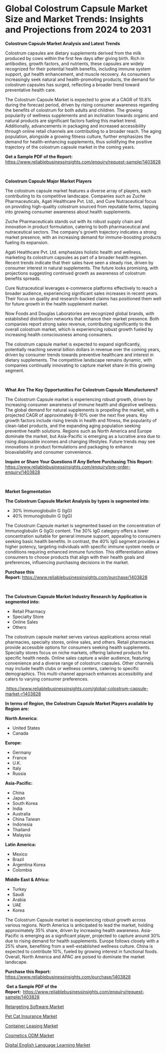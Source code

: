 <p><h1>Global Colostrum Capsule Market Size and Market Trends: Insights and Projections from 2024 to 2031</h1></p><p><strong>Colostrum Capsule Market Analysis and Latest Trends</strong></p>
<p><p>Colostrum capsules are dietary supplements derived from the milk produced by cows within the first few days after giving birth. Rich in antibodies, growth factors, and nutrients, these capsules are widely recognized for their potential health benefits, including immune system support, gut health enhancement, and muscle recovery. As consumers increasingly seek natural and health-promoting products, the demand for colostrum capsules has surged, reflecting a broader trend toward preventative health care.</p><p>The Colostrum Capsule Market is expected to grow at a CAGR of 10.8% during the forecast period, driven by rising consumer awareness regarding the benefits of colostrum for both adults and children. The growing popularity of wellness supplements and an inclination towards organic and natural products are significant factors fueling this market trend. Additionally, advancements in packaging and increased accessibility through online retail channels are contributing to a broader reach. The aging population, alongside a growing fitness culture, further emphasizes the demand for health-enhancing supplements, thus solidifying the positive trajectory of the colostrum capsule market in the coming years.</p></p>
<p><strong>Get a Sample PDF of the Report:&nbsp;</strong> <a href="https://www.reliablebusinessinsights.com/enquiry/request-sample/1403828?utm_campaign=1555&utm_medium=2&utm_source=Github&utm_content=ia&utm_term=23102024&utm_id=colostrum-capsule">https://www.reliablebusinessinsights.com/enquiry/request-sample/1403828</a></p>
<p>&nbsp;</p>
<p><strong>Colostrum Capsule Major Market Players</strong></p>
<p><p>The colostrum capsule market features a diverse array of players, each contributing to its competitive landscape. Companies such as Zuche Pharmaceuticals, Agati Healthcare Pvt. Ltd., and Cure Nutraceutical focus on providing high-quality colostrum sourced from reputable farms, tapping into growing consumer awareness about health supplements.</p><p>Zuche Pharmaceuticals stands out with its robust supply chain and innovation in product formulation, catering to both pharmaceutical and nutraceutical sectors. The company's growth trajectory indicates a strong market presence, with an increasing demand for immune-boosting products fueling its expansion.</p><p>Agati Healthcare Pvt. Ltd. emphasizes holistic health and wellness, marketing its colostrum capsules as part of a broader health regimen. Recent trends indicate that their sales have seen a steady rise, driven by consumer interest in natural supplements. The future looks promising, with projections suggesting continued growth as awareness of colostrum benefits spreads.</p><p>Cure Nutraceutical leverages e-commerce platforms effectively to reach a broader audience, experiencing significant sales increases in recent years. Their focus on quality and research-backed claims has positioned them well for future growth in the health supplement market.</p><p>Now Foods and Douglas Laboratories are recognized global brands, with established distribution networks that enhance their market presence. Both companies report strong sales revenue, contributing significantly to the overall colostrum market, which is experiencing robust growth fueled by increasing health consciousness among consumers.</p><p>The colostrum capsule market is expected to expand significantly, potentially reaching several billion dollars in revenue over the coming years, driven by consumer trends towards preventive healthcare and interest in dietary supplements. The competitive landscape remains dynamic, with companies continually innovating to capture market share in this growing segment.</p></p>
<p>&nbsp;</p>
<p><strong>What Are The Key Opportunities For Colostrum Capsule Manufacturers?</strong></p>
<p><p>The Colostrum Capsule market is experiencing robust growth, driven by increasing consumer awareness of immune health and digestive wellness. The global demand for natural supplements is propelling the market, with a projected CAGR of approximately 8-10% over the next five years. Key growth factors include rising trends in health and fitness, the popularity of clean-label products, and the expanding aging population seeking preventive health solutions. Regions such as North America and Europe dominate the market, but Asia-Pacific is emerging as a lucrative area due to rising disposable incomes and changing lifestyles. Future trends may see innovations in product formulations and packaging to enhance bioavailability and consumer convenience.</p></p>
<p><strong>Inquire or Share Your Questions If Any Before Purchasing This Report:</strong> <a href="https://www.reliablebusinessinsights.com/enquiry/pre-order-enquiry/1403828?utm_campaign=1555&utm_medium=2&utm_source=Github&utm_content=ia&utm_term=23102024&utm_id=colostrum-capsule">https://www.reliablebusinessinsights.com/enquiry/pre-order-enquiry/1403828</a></p>
<p>&nbsp;</p>
<p><strong>Market Segmentation</strong></p>
<p><strong>The Colostrum Capsule Market Analysis by types is segmented into:</strong></p>
<p><ul><li>30% Immunoglobulin G (IgG)</li><li>40% Immunoglobulin G (IgG)</li></ul></p>
<p><p>The Colostrum Capsule market is segmented based on the concentration of Immunoglobulin G (IgG) content. The 30% IgG category offers a lower concentration suitable for general immune support, appealing to consumers seeking basic health benefits. In contrast, the 40% IgG segment provides a higher potency, targeting individuals with specific immune system needs or conditions requiring enhanced immune function. This differentiation allows consumers to choose products that align with their health goals and preferences, influencing purchasing decisions in the market.</p></p>
<p><strong>Purchase this Report:&nbsp;</strong><a href="https://www.reliablebusinessinsights.com/purchase/1403828?utm_campaign=1555&utm_medium=2&utm_source=Github&utm_content=ia&utm_term=23102024&utm_id=colostrum-capsule">https://www.reliablebusinessinsights.com/purchase/1403828</a></p>
<p>&nbsp;</p>
<p><strong>The Colostrum Capsule Market Industry Research by Application is segmented into:</strong></p>
<p><ul><li>Retail Pharmacy</li><li>Specialty Store</li><li>Online Sales</li><li>Others</li></ul></p>
<p><p>The colostrum capsule market serves various applications across retail pharmacies, specialty stores, online sales, and others. Retail pharmacies provide accessible options for consumers seeking health supplements. Specialty stores focus on niche markets, offering tailored products for specific health needs. Online sales capture a wider audience, featuring convenience and a diverse range of colostrum capsules. Other channels may include health clubs or wellness centers, catering to specific demographics. This multi-channel approach enhances accessibility and caters to varying consumer preferences.</p></p>
<p><a href="https://www.reliablebusinessinsights.com/global-colostrum-capsule-market-r1403828?utm_campaign=1555&utm_medium=2&utm_source=Github&utm_content=ia&utm_term=23102024&utm_id=colostrum-capsule">&nbsp;https://www.reliablebusinessinsights.com/global-colostrum-capsule-market-r1403828</a></p>
<p><strong>In terms of Region, the Colostrum Capsule Market Players available by Region are:</strong></p>
<p>
    <p> <strong> North America: </strong>
        <ul>
            <li>United States</li>
            <li>Canada</li>
        </ul>
        </p> 
    <p> <strong> Europe: </strong>
        <ul>
            <li>Germany</li>
            <li>France</li>
            <li>U.K.</li>
            <li>Italy</li>
            <li>Russia</li>
        </ul>
        </p> 
    <p> <strong> Asia-Pacific: </strong>
        <ul>
            <li>China</li>
            <li>Japan</li>
            <li>South Korea</li>
            <li>India</li>
            <li>Australia</li>
            <li>China Taiwan</li>
            <li>Indonesia</li>
            <li>Thailand</li>
            <li>Malaysia</li>
        </ul>
        </p> 
    <p> <strong> Latin America: </strong>
        <ul>
            <li>Mexico</li>
            <li>Brazil</li>
            <li>Argentina Korea</li>
            <li>Colombia</li>
        </ul>
        </p> 
    <p> <strong> Middle East & Africa: </strong>
        <ul>
            <li>Turkey</li>
            <li>Saudi</li>
            <li>Arabia</li>
            <li>UAE</li>
            <li>Korea</li>
        </ul>
    </p>
    </p>
<p><p>The Colostrum Capsule market is experiencing robust growth across various regions. North America is anticipated to lead the market, holding approximately 35% share, driven by increasing health awareness. Asia-Pacific is emerging as a significant player, projected to capture around 30% due to rising demand for health supplements. Europe follows closely with a 25% share, benefiting from a well-established wellness culture. China is expected to contribute 10%, fueled by growing interest in functional foods. Overall, North America and APAC are poised to dominate the market landscape.</p></p>
<p><strong>Purchase this Report: </strong><a href="https://www.reliablebusinessinsights.com/purchase/1403828?utm_campaign=1555&utm_medium=2&utm_source=Github&utm_content=ia&utm_term=23102024&utm_id=colostrum-capsule">https://www.reliablebusinessinsights.com/purchase/1403828</a></p>
<p>&nbsp;<strong>Get a Sample PDF of the Report:&nbsp;&nbsp;</strong><a href="https://www.reliablebusinessinsights.com/enquiry/request-sample/1403828?utm_campaign=1555&utm_medium=2&utm_source=Github&utm_content=ia&utm_term=23102024&utm_id=colostrum-capsule">https://www.reliablebusinessinsights.com/enquiry/request-sample/1403828</a></p>
<p><strong></strong></p>
<p><p><a href="https://www.linkedin.com/pulse/driving-forces-global-retargeting-software-market-trends-applications-tvaqc?utm_campaign=1555&utm_medium=2&utm_source=Github&utm_content=ia&utm_term=23102024&utm_id=colostrum-capsule">Retargeting Software Market</a></p><p><a href="https://www.linkedin.com/pulse/pet-cat-insurance-industry-analysis-report-market-size-kpafc?utm_campaign=1555&utm_medium=2&utm_source=Github&utm_content=ia&utm_term=23102024&utm_id=colostrum-capsule">Pet Cat Insurance Market</a></p><p><a href="https://www.linkedin.com/pulse/analyzing-global-container-leasing-market-growth-prospects-nzhfc?utm_campaign=1555&utm_medium=2&utm_source=Github&utm_content=ia&utm_term=23102024&utm_id=colostrum-capsule">Container Leasing Market</a></p><p><a href="https://www.linkedin.com/pulse/global-cosmetics-odm-market-opportunities-challenges2024--aqqqc?utm_campaign=1555&utm_medium=2&utm_source=Github&utm_content=ia&utm_term=23102024&utm_id=colostrum-capsule">Cosmetics ODM Market</a></p><p><a href="https://www.linkedin.com/pulse/digital-english-language-learning-market-global-regional-zgydc?utm_campaign=1555&utm_medium=2&utm_source=Github&utm_content=ia&utm_term=23102024&utm_id=colostrum-capsule">Digital English Language Learning Market</a></p></p>